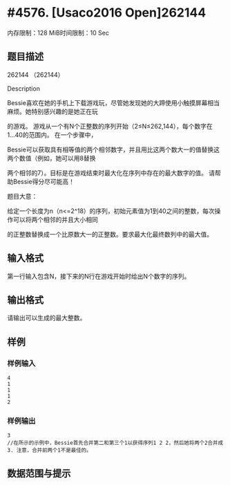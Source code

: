 # #4576. [Usaco2016 Open]262144

内存限制：128 MiB时间限制：10 Sec

## 题目描述

262144 （262144）

Description

Bessie喜欢在她的手机上下载游戏玩，尽管她发现她的大蹄使用小触摸屏幕相当麻烦。她特别感兴趣的是她正在玩

的游戏。 游戏从一个有N个正整数的序列开始（2&le;N&le;262,144），每个数字在1...40的范围内。 在一个步骤中，

Bessie可以获取具有相等值的两个相邻数字，并且用比这两个数大一的值替换这两个数值（例如，她可以用8替换

两个相邻的7）。目标是在游戏结束时最大化在序列中存在的最大数字的值。 请帮助Bessie得分尽可能高！

题目大意：

给定一个长度为n（n<=2^18）的序列，初始元素值为1到40之间的整数，每次操作可以将两个相邻的并且大小相同

的正整数替换成一个比原数大一的正整数。要求最大化最终数列中的最大值。

## 输入格式

第一行输入包含N，接下来的N行在游戏开始时给出N个数字的序列。

## 输出格式

请输出可以生成的最大整数。

## 样例

### 样例输入

    
    4
    1
    1
    1
    2
    
    

### 样例输出

    
    3
    //在所示的示例中，Bessie首先合并第二和第三个1以获得序列1 2 2，然后她将两个2合并成3. 注意，合并前两个1不是最佳的。
    

## 数据范围与提示
